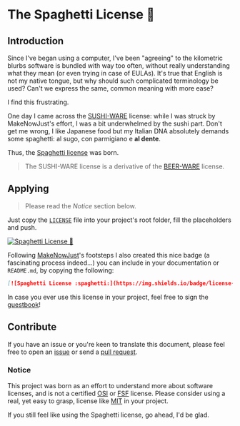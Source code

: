 # The Spaghetti License :spaghetti:

## Introduction

Since I've began using a computer, I've been "agreeing" to the kilometric blurbs software is bundled with way too often, without really understanding what they mean (or even trying in case of EULAs). It's true that English is not my native tongue, but why should such complicated terminology be used? Can't we express the same, common meaning with more ease?

I find this frustrating.

One day I came across the [SUSHI-WARE](https://github.com/MakeNowJust/sushi-ware) license: while I was struck by MakeNowJust's effort, I was a bit underwhelmed by the sushi part. Don't get me wrong, I like Japanese food but my Italian DNA absolutely demands some spaghetti: al sugo, con parmigiano e **al dente**.

Thus, the [Spaghetti license](LICENSE) was born.

> The SUSHI-WARE license is a derivative of the [BEER-WARE](https://people.freebsd.org/~phk/) license. 

## Applying

> Please read the *Notice* section below.

Just copy the [`LICENSE`](LICENSE) file into your project's root folder, fill the placeholders and push.

[![Spaghetti License :spaghetti:](https://img.shields.io/badge/license-Spaghetti%F0%9F%8D%9D-yellow)](https://github.com/Steepo/spaghetti-license)

Following [MakeNowJust](https://github.com/MakeNowJust)'s footsteps I also created this nice badge (a fascinating process indeed...) you can include in your documentation or `README.md`, by copying the following:

```markdown
[![Spaghetti License :spaghetti:](https://img.shields.io/badge/license-Spaghetti%20☕-7890F0.svg)](https://github.com/Steepo/spaghetti-license)
```

In case you ever use this license in your project, feel free to sign the [guestbook](GUESTBOOK.md)!

## Contribute

If you have an issue or you're keen to translate this document, please feel free to open an [issue](issues) or send a [pull request](pulls).

### Notice

This project was born as an effort to understand more about software licenses, and is not a certified [OSI] or [FSF] license. Please consider using a real, yet easy to grasp, license like [MIT] in your project.

If you still feel like using the Spaghetti license, go ahead, I'd be glad.

[MIT]: https://opensource.org/licenses/MIT
[OSI]: https://opensource.org/
[FSF]: http://www.fsf.org/
